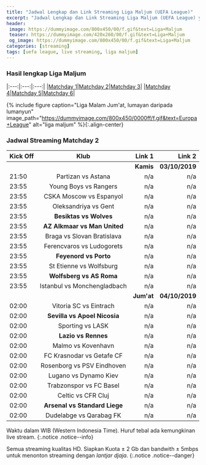 ```yaml
---
title: "Jadwal Lengkap dan Link Streaming Liga Maljum (UEFA League)"
excerpt: "Jadwal Lengkap dan Link Streaming Liga Maljum (UEFA League) yang masih layak untuk ditonton"
header:
 image: https://dummyimage.com/800x450/00/f.gif&text=Liga+Maljum
 teaser: https://dummyimage.com/420x260/00/f.gif&text=Liga+Maljum
 og_image: https://dummyimage.com/800x450/00/f.gif&text=Liga+Maljum
categories: [streaming]
tags: [uefa league, live streaming, liga maljum]
---
```


### Hasil lengkap Liga Maljum

|:---:|:---:|:---:|
|[Matchday 1](https://catetan.istimiwir.host/sepakbola/hasil-lengkap-liga-maljum-machtday-1-group/)|[Matchday 2](#jadwal-streaming-matchday-2)|[Matchday 3](#jadwal-streaming-matchday-2)|
|[Matchday 4](#jadwal-streaming-matchday-2)|[Matchday 5](#jadwal-streaming-matchday-2)|[Matchday 6](#jadwal-streaming-matchday-2)|

{% include figure caption="Liga Malam Jum'at, lumayan daripada lumanyun" image_path="https://dummyimage.com/800x450/0000ff/f.gif&text=Europa+League" alt="liga maljum" %}{:.align-center}

### Jadwal Streaming Matchday 2

|Kick Off|Klub|Link 1|Link 2|
|---|:---:|---:|---:|
|||**Kamis**|**03/10/2019**|
|21:50|Partizan vs Astana|n/a|n/a|
|23:55|Young Boys vs Rangers|n/a|n/a|
|23:55|CSKA Moscow vs Espanyol|n/a|n/a|
|23:55|Oleksandriya vs Gent|n/a|n/a|
|23:55|**Besiktas vs Wolves**|n/a|n/a|
|23:55|**AZ Alkmaar vs Man United**|n/a|n/a|
|23:55|Braga vs Slovan Bratislava|n/a|n/a|
|23:55|Ferencvaros vs Ludogorets|n/a|n/a|
|23:55|**Feyenord vs Porto**|n/a|n/a|
|23:55|St Etienne vs Wolfsburg|n/a|n/a|
|23:55|**Wolfsberg vs AS Roma**|n/a|n/a|
|23:55|Istanbul vs Monchengladbach|n/a|n/a|
|||**Jum'at**|**04/10/2019**|
|02:00|Vitoria SC vs Eintrach|n/a|n/a|
|02:00|**Sevilla vs Apoel Nicosia**|n/a|n/a|
|02:00|Sporting vs LASK|n/a|n/a|
|02:00|**Lazio vs Rennes**|n/a|n/a|
|02:00|Malmo vs Kovenhavn|n/a|n/a|
|02:00|FC Krasnodar vs Getafe CF|n/a|n/a|
|02:00|Rosenborg vs PSV Eindhoven|n/a|n/a|
|02:00|Lugano vs Dynamo Kiev|n/a|n/a|
|02:00|Trabzonspor vs FC Basel|n/a|n/a|
|02:00|Celtic vs CFR Cluj|n/a|n/a|
|02:00|**Arsenal vs Standard Liege**|n/a|n/a|
|02:00|Dudelabge vs Qarabag FK|n/a|n/a|

Waktu dalam WIB (Western Indonesia Time). Huruf tebal ada kemungkinan live stream.
{:.notice .notice--info}

Semua streaming kualitas HD. Siapkan Kuota ± 2 Gb dan bandwith ± 5mbps untuk menonton streaming dengan _lantjar djaja_.
{:.notice .notice--danger}
